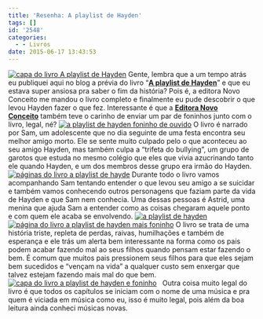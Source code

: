```yaml
---
title: 'Resenha: A playlist de Hayden'
tags: []
id: '2548'
categories:
  - - Livros
date: 2015-06-17 13:43:53
---
```


[![capa do livro A playlist de Hayden](http://natalia.blog.br/wp-content/uploads/2015/06/capa-do-livro-A-playlist-de-Hayden-1024x768.jpg)](http://natalia.blog.br/wp-content/uploads/2015/06/capa-do-livro-A-playlist-de-Hayden.jpg) Gente, lembra que a um tempo atrás eu publiquei aqui no blog a prévia do livro “**[A playlist de Hayden](http://natalia.blog.br/2015/03/23/resenha-da-previa-a-playlist-de-hayden/)**” e que eu estava super ansiosa pra saber o fim da história? Pois é, a editora Novo Conceito me mandou o livro completo e finalmente eu pude descobrir o que levou Hayden fazer o que fez. Interessante é que a **[Editora Novo Conceito](http://www.editoranovoconceito.com.br/)** também teve o carinho de enviar um par de foninhos junto com o livro, legal, né? [![a playlist de hayden foninho de ouvido](http://natalia.blog.br/wp-content/uploads/2015/06/a-playlist-de-hayden-foninho-de-ouvido-1024x768.jpg)](http://natalia.blog.br/wp-content/uploads/2015/06/a-playlist-de-hayden-foninho-de-ouvido.jpg) O livro é narrado por Sam, um adolescente que no dia seguinte de uma festa encontra seu melhor amigo morto. Ele se sente muito culpado pelo o que aconteceu ao seu amigo Hayden, mas também culpa a “trifeta do bullying”, um grupo de garotos que estuda no mesmo colégio que eles que vivia azucrinando tanto ele quando Hayden, e um dos membros desse grupo era irmão do Hayden. [![páginas do livro a playlist de hayde](http://natalia.blog.br/wp-content/uploads/2015/06/páginas-do-livro-a-playlist-de-hayde-1024x768.jpg)](http://natalia.blog.br/wp-content/uploads/2015/06/páginas-do-livro-a-playlist-de-hayde.jpg) Durante todo o livro vamos acompanhando Sam tentando entender o que levou seu amigo a se suicidar e também vamos conhecendo outros personagens que faziam parte da vida de Hayden e que Sam nem conhecia. Uma dessas pessoas é Astrid, uma menina que ajuda Sam a entender como as coisas chegaram aquele ponto e com quem ele acaba se envolvendo. [![a playlist de hayden](http://natalia.blog.br/wp-content/uploads/2015/06/a-playlist-de-hayden-1024x768.jpg)](http://natalia.blog.br/wp-content/uploads/2015/06/a-playlist-de-hayden.jpg) [![página do livro a playlist de hayden mais foninho](http://natalia.blog.br/wp-content/uploads/2015/06/página-do-livro-a-playlist-de-hayden-mais-foninho-1024x768.jpg)](http://natalia.blog.br/wp-content/uploads/2015/06/página-do-livro-a-playlist-de-hayden-mais-foninho.jpg) O livro se trata de uma história triste, repleta de perdas, raivas, humilhações e também de esperança e ele trás um alerta bem interessante na forma como os pais podem acabar fazendo mal ao seus filhos quando pensam estar fazendo o bem. É comum que muitos pais pressionem seus filhos para que eles sejam bem sucedidos e “vençam na vida” a qualquer custo sem enxergar que talvez estejam fazendo mais mal do que bem. [![capa do livro a playlist de hayden e foninho](http://natalia.blog.br/wp-content/uploads/2015/06/capa-do-livro-a-playlist-de-hayden-e-foninho-1024x768.jpg)](http://natalia.blog.br/wp-content/uploads/2015/06/capa-do-livro-a-playlist-de-hayden-e-foninho.jpg)   Outra coisa muito legal do livro é que todos os capítulos se iniciam com o nome de uma música e pra quem é viciada em música como eu, isso é muito legal, pois além da boa leitura ainda conheci músicas novas.